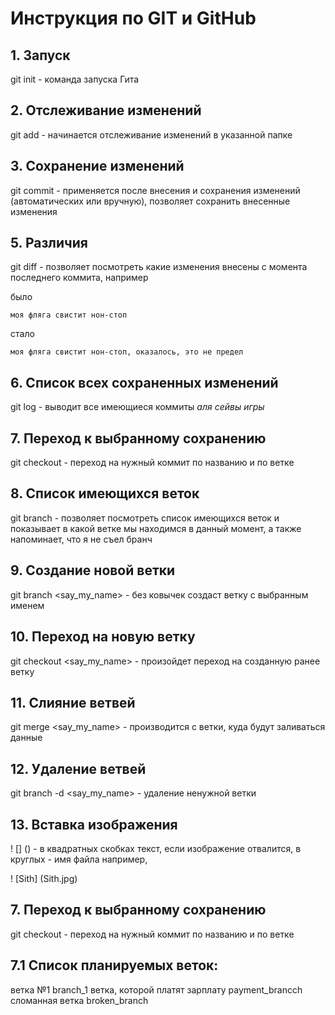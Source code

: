 # Инструкция по GIT и GitHub

## 1. Запуск
git init - команда запуска Гита
## 2. Отслеживание изменений
git add - начинается отслеживание изменений в указанной папке
## 3. Сохранение изменений
git commit - применяется после внесения и сохранения изменений (автоматических или вручную), позволяет сохранить внесенные изменения
## 5. Различия
git diff - позволяет посмотреть какие изменения внесены с момента последнего коммита, например

было
```
моя фляга свистит нон-стоп
```
стало
```
моя фляга свистит нон-стоп, оказалось, это не предел
```
## 6. Список всех сохраненных изменений
git log - выводит все имеющиеся коммиты *аля сейвы игры*

## 7. Переход к выбранному сохранению
git checkout - переход на нужный коммит по названию и по ветке

## 8. Список имеющихся веток
git branch - позволяет посмотреть список имеющихся веток и показывает в какой ветке мы находимся в данный момент, а также напоминает, что я не съел бранч

## 9. Создание новой ветки
git branch <say_my_name> - без ковычек создаст ветку с выбранным именем 

## 10. Переход на новую ветку
git checkout <say_my_name> - произойдет переход на созданную ранее ветку

## 11. Слияние ветвей
git merge <say_my_name> - производится с ветки, куда будут заливаться данные

## 12. Удаление ветвей
git branch -d <say_my_name> - удаление ненужной ветки

## 13. Вставка изображения
! [] () - в квадратных скобках текст, если изображение отвалится, в круглых - имя файла
например, 

! [Sith] (Sith.jpg)

## 7. Переход к выбранному сохранению
git checkout - переход на нужный коммит по названию и по ветке

## 7.1 Список планируемых веток:
ветка №1 branch_1
ветка, которой платят зарплату payment_brancch
сломанная ветка broken_branch
